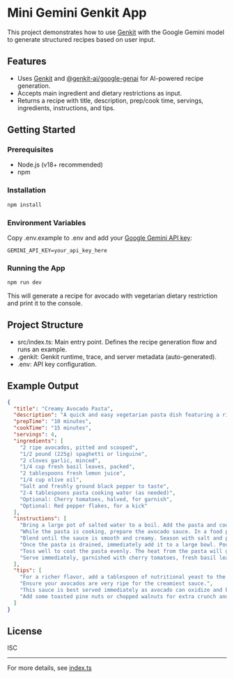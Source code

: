 # Mini Gemini Genkit App
This project demonstrates how to use [Genkit](https://github.com/genkit-ai) with the Google Gemini model to generate structured recipes based on user input.

## Features

- Uses [Genkit](https://www.npmjs.com/package/genkit) and [@genkit-ai/google-genai](https://www.npmjs.com/package/@genkit-ai/google-genai) for AI-powered recipe generation.
- Accepts main ingredient and dietary restrictions as input.
- Returns a recipe with title, description, prep/cook time, servings, ingredients, instructions, and tips.

## Getting Started

### Prerequisites

- Node.js (v18+ recommended)
- npm

### Installation

```sh
npm install
```

### Environment Variables

Copy .env.example to .env and add your [Google Gemini API key](https://ai.google.dev/gemini-api/docs/api-key):

```
GEMINI_API_KEY=your_api_key_here
```

### Running the App

```sh
npm run dev
```

This will generate a recipe for avocado with vegetarian dietary restriction and print it to the console.

## Project Structure

- src/index.ts: Main entry point. Defines the recipe generation flow and runs an example.
- .genkit: Genkit runtime, trace, and server metadata (auto-generated).
- .env: API key configuration.

## Example Output

```json
{
  "title": "Creamy Avocado Pasta",
  "description": "A quick and easy vegetarian pasta dish featuring a rich and creamy sauce made from fresh avocados, garlic, lemon, and basil.",
  "prepTime": "10 minutes",
  "cookTime": "15 minutes",
  "servings": 4,
  "ingredients": [
    "2 ripe avocados, pitted and scooped",
    "1/2 pound (225g) spaghetti or linguine",
    "2 cloves garlic, minced",
    "1/4 cup fresh basil leaves, packed",
    "2 tablespoons fresh lemon juice",
    "1/4 cup olive oil",
    "Salt and freshly ground black pepper to taste",
    "2-4 tablespoons pasta cooking water (as needed)",
    "Optional: Cherry tomatoes, halved, for garnish",
    "Optional: Red pepper flakes, for a kick"
  ],
  "instructions": [
    "Bring a large pot of salted water to a boil. Add the pasta and cook according to package directions until al dente. Before draining, reserve about 1 cup of the pasta cooking water.",
    "While the pasta is cooking, prepare the avocado sauce. In a food processor or blender, combine the scooped avocado flesh, minced garlic, fresh basil, lemon juice, and olive oil.",
    "Blend until the sauce is smooth and creamy. Season with salt and pepper to taste. If the sauce is too thick, add 1-2 tablespoons of the reserved pasta cooking water until it reaches your desired consistency.",
    "Once the pasta is drained, immediately add it to a large bowl. Pour the avocado sauce over the hot pasta.",
    "Toss well to coat the pasta evenly. The heat from the pasta will gently warm the sauce. If needed, add more reserved pasta water to achieve a smoother consistency.",
    "Serve immediately, garnished with cherry tomatoes, fresh basil leaves, and red pepper flakes if desired."
  ],
  "tips": [
    "For a richer flavor, add a tablespoon of nutritional yeast to the sauce for a cheesy hint (vegetarian-friendly).",
    "Ensure your avocados are very ripe for the creamiest sauce.",
    "This sauce is best served immediately as avocado can oxidize and brown over time if left exposed to air.",
    "Add some toasted pine nuts or chopped walnuts for extra crunch and healthy fats."
  ]
}
```

## License

ISC

---

For more details, see [index.ts](src/index.ts)